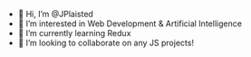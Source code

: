 - 👋 Hi, I’m @JPlaisted
- 👀 I’m interested in Web Development & Artificial Intelligence
- 🌱 I’m currently learning Redux
- 💞️ I’m looking to collaborate on any JS projects!

<!---
JAPlaisted/JAPlaisted is a ✨ special ✨ repository because its `README.md` (this file) appears on your GitHub profile.
You can click the Preview link to take a look at your changes.
--->
